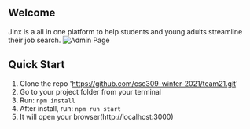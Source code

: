 ## Welcome

Jinx is a all in one platform to help students and young adults streamline their job search.
![Admin Page](https://github.com/csc309-winter-2021/team21/blob/main/client/src/assets/img/products/demo.png)

## Quick Start

1.  Clone the repo 'https://github.com/csc309-winter-2021/team21.git'
2.  Go to your project folder from your terminal
3.  Run: `npm install`
4.  After install, run: `npm run start`
5.  It will open your browser(http://localhost:3000)

